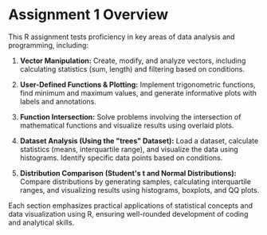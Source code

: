 # Assignment 1 Overview
This R assignment tests proficiency in key areas of data analysis and programming, including:

1. **Vector Manipulation:** Create, modify, and analyze vectors, including calculating statistics (sum, length) and filtering based on conditions.
   
2. **User-Defined Functions & Plotting:** Implement trigonometric functions, find minimum and maximum values, and generate informative plots with labels and annotations.
   
3. **Function Intersection:** Solve problems involving the intersection of mathematical functions and visualize results using overlaid plots.
   
4. **Dataset Analysis (Using the "trees" Dataset):** Load a dataset, calculate statistics (means, interquartile range), and visualize the data using histograms. Identify specific data points based on conditions.
   
5. **Distribution Comparison (Student's t and Normal Distributions):** Compare distributions by generating samples, calculating interquartile ranges, and visualizing results using histograms, boxplots, and QQ plots.

Each section emphasizes practical applications of statistical concepts and data visualization using R, ensuring well-rounded development of coding and analytical skills.
